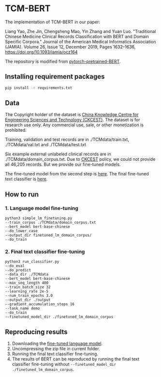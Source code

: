 # TCM-BERT

The implementation of TCM-BERT in our paper:

Liang Yao, Zhe Jin, Chengsheng Mao, Yin Zhang and Yuan Luo. "Traditional Chinese Medicine Clinical Records Classification with BERT and Domain Specific Corpora." Journal of the American Medical Informatics Association (JAMIA). Volume 26, Issue 12, December 2019, Pages 1632–1636, https://doi.org/10.1093/jamia/ocz164

The repository is modified from [pytorch-pretrained-BERT](https://github.com/huggingface/pytorch-pretrained-BERT).

## Installing requirement packages

```bash
pip install -r requirements.txt
```

## Data

The Copyright holder of the dataset is [China Knowledge
Centre for Engineering Sciences and Technology (CKCEST)](http://zcy.ckcest.cn/tcm/). The dataset is for research use only. Any commercial use, sale, or other monetization is prohibited.

Training, validation and test records are in ./TCMdata/train.txt, ./TCMdata/val.txt and ./TCMdata/test.txt

Six example external unlabeled clinical records are in ./TCMdata/domain_corpus.txt. Due to [CKCEST](http://zcy.ckcest.cn/tcm/) policy, we could not provide all 46,205 records. But we provide our fine-tuned models.

The fine-tuned model from the second step is [here](https://drive.google.com/file/d/1VKKbfuzIdPwwgbYKSXBvhV7Ak1CSggSO/view?usp=sharing). The final fine-tuned text classifier is [here](https://drive.google.com/file/d/19y-mvsZmWVJg8NO9ZxKrkKIHV-sC4NNW/view?usp=sharing).

## How to run
 
### 1. Language model fine-tuning

```shell
python3 simple_lm_finetuning.py 
--train_corpus ./TCMdata/domain_corpus.txt 
--bert_model bert-base-chinese 
--do_lower_case 
--output_dir finetuned_lm_domain_corpus/ 
--do_train
```

### 2. Final text classifier fine-tuning
```shell
python3 run_classifier.py 
--do_eval 
--do_predict 
--data_dir ./TCMdata 
--bert_model bert-base-chinese 
--max_seq_length 400 
--train_batch_size 32 
--learning_rate 2e-5 
--num_train_epochs 3.0 
--output_dir ./output 
--gradient_accumulation_steps 16 
--task_name demo  
--do_train 
--finetuned_model_dir ./finetuned_lm_domain_corpus
```

## Reproducing results

1. Downloading the [fine-tuned language model](https://drive.google.com/file/d/1VKKbfuzIdPwwgbYKSXBvhV7Ak1CSggSO/view?usp=sharing).
2. Uncompressing the zip file in current folder.
3. Running the final text classifier fine-tuning.
4. The results of BERT can be reproduced by running the final text classifier fine-tuning without ```--finetuned_model_dir ./finetuned_lm_domain_corpus```.
